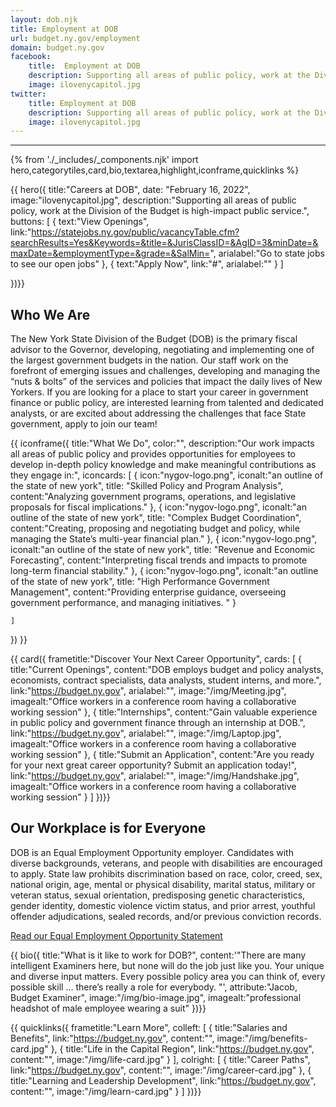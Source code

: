 ```yaml
---
layout: dob.njk
title: Employment at DOB
url: budget.ny.gov/employment
domain: budget.ny.gov
facebook:
    title:  Employment at DOB
    description: Supporting all areas of public policy, work at the Division of the Budget is high-impact public service
    image: ilovenycapitol.jpg
twitter:
    title: Employment at DOB
    description: Supporting all areas of public policy, work at the Division of the Budget is high-impact public service
    image: ilovenycapitol.jpg
---
```

---
{% from './_includes/_components.njk' import hero,categorytiles,card,bio,textarea,highlight,iconframe,quicklinks  %}
                   
{{ hero({ 
    title:"Careers at DOB",
    date: "February 16, 2022",
    image:"ilovenycapitol.jpg",
    description:"Supporting all areas of public policy, work at the Division of the Budget is high-impact public service.",
    buttons: [
        {
            text:"View Openings",
            link:"https://statejobs.ny.gov/public/vacancyTable.cfm?searchResults=Yes&Keywords=&title=&JurisClassID=&AgID=3&minDate=&maxDate=&employmentType=&grade=&SalMin=",
            arialabel:"Go to state jobs to see our open jobs"
        },
        {
            text:"Apply Now",
            link:"#",
            arialabel:""
        }
    ]

})}}

<section class="nysds-textarea my-14 w-11/12 max-w-7xl flex flex-col justify-center m-auto">
<!-- frame heading -->
<h2 class="nysds-text-36 font-extrabold text-center mb-4 w-full text-black">Who We Are</h2>
<p>The New York State Division of the Budget (DOB) is the primary fiscal advisor to the Governor, developing, negotiating and implementing one of the largest government budgets in the nation. Our staff work on the forefront of emerging issues and challenges, developing and managing the “nuts & bolts” of the services and policies that impact the daily lives of New Yorkers. If you are looking for a place to start your career in government finance or public policy, are interested learning from talented and dedicated analysts, or are excited about addressing the challenges that face State government, apply to join our team!</p>
</section>

{{ iconframe({
    title:"What We Do",
    color:"",
    description:"Our work impacts all areas of public policy and provides opportunities for employees to develop in-depth policy knowledge and make meaningful contributions as they engage in:",
    iconcards: [
        {
            icon:"nygov-logo.png",
            iconalt:"an outline of the state of new york",
            title: "Skilled Policy and Program Analysis",
            content:"Analyzing government programs, operations, and legislative proposals for fiscal implications."
        },
        {
            icon:"nygov-logo.png",
            iconalt:"an outline of the state of new york",
            title: "Complex Budget Coordination",
            content:"Creating, proposing and negotiating budget and policy, while managing the
State’s multi-year financial plan."
        },
        {
            icon:"nygov-logo.png",
            iconalt:"an outline of the state of new york",
            title: "Revenue and Economic Forecasting",
            content:"Interpreting fiscal trends and impacts to promote long-term financial stability."
        },
        {
            icon:"nygov-logo.png",
            iconalt:"an outline of the state of new york",
            title: "High Performance Government Management",
            content:"Providing enterprise guidance, overseeing government performance, and managing initiatives.  "
        }

    ]
})
}}






{{ card({ 
    frametitle:"Discover Your Next Career Opportunity",
    cards: [
        {
           title:"Current Openings",
           content:"DOB employs budget and policy analysts, economists, contract specialists, data analysts, student interns, and more.",
           link:"https://budget.ny.gov",
           arialabel:"",
           image:"/img/Meeting.jpg",
           imagealt:"Office workers in a conference room having a collaborative working session"
        },
        {
           title:"Internships",
           content:"Gain valuable experience in public policy and government finance through an internship at DOB.",
           link:"https://budget.ny.gov",
           arialabel:"",
           image:"/img/Laptop.jpg",
           imagealt:"Office workers in a conference room having a collaborative working session"
        },
        {
           title:"Submit an Application",
           content:"Are you ready for your next great career opportunity? Submit an application today!",
           link:"https://budget.ny.gov",
           arialabel:"",
           image:"/img/Handshake.jpg",
           imagealt:"Office workers in a conference room having a collaborative working session"
        }
    ]
})}}


<section class="nysds-textarea my-14 w-11/12 max-w-7xl flex flex-col justify-center m-auto">
<!-- frame heading -->
<h2 class="nysds-text-36 font-extrabold text-center mb-4 w-full text-black">Our Workplace is for Everyone</h2>
<p>DOB is an Equal Employment Opportunity employer. Candidates with diverse backgrounds, veterans, and people with disabilities are encouraged to apply. State law prohibits discrimination based on race, color, creed, sex, national origin, age, mental or physical disability, marital status, military or veteran status, sexual orientation, predisposing genetic characteristics, gender identity, domestic violence victim status, and prior arrest, youthful offender adjudications, sealed records, and/or previous conviction records.</p>
<a class="nysds-exclude uppercase bg-admin-first visited:!text-white m-auto !no-underline hover:bg-black hover:!underline focus:bg-black focus:!underline my-4 p-4 rounded-xl !text-white text-center w-2/3 md:w-1/3 lg:w-1/4" href="https://budget.ny.gov">Read our Equal Employment Opportunity Statement</a>  
</section>


{{ bio({
    title:"What is it like to work for DOB?",
    content:'"There are many intelligent Examiners here, but none will do the job just like you. Your unique and diverse input matters. Every possible policy area you can think of, every possible skill … there’s really a role for everybody. "',
    attribute:"Jacob, Budget Examiner",
    image:"/img/bio-image.jpg",
    imagealt:"professional headshot of male employee wearing a suit"
})}}


{{ quicklinks({ 
    frametitle:"Learn More",
    colleft: [
        {
            title:"Salaries and Benefits",
            link:"https://budget.ny.gov",
            content:"",
            image:"/img/benefits-card.jpg"
        },
        {
            title:"Life in the Capital Region",
            link:"https://budget.ny.gov",
            content:"",
            image:"/img/life-card.jpg"
        }
    ],
    colright: [
        {
            title:"Career Paths",
            link:"https://budget.ny.gov",
            content:"",
            image:"/img/career-card.jpg"
        },
        {
            title:"Learning and Leadership Development",
            link:"https://budget.ny.gov",
            content:"",
            image:"/img/learn-card.jpg"
        }
    ]
})}}